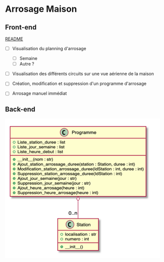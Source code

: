# Arrosage Maison

## Front-end

[README](arrosageFrontend/README.md)



- [ ] Visualisation du planning d'arrosage
    - [ ] Semaine
    - [ ] Autre ?
- [ ] Visualisation des différents circuits sur une vue aérienne de la maison
- [ ] Création, modification et suppression d'un programme d'arrosage
- [ ] Arrosage manuel immédiat


## Back-end

![diagramme_classe](diagramme_classe.png)
